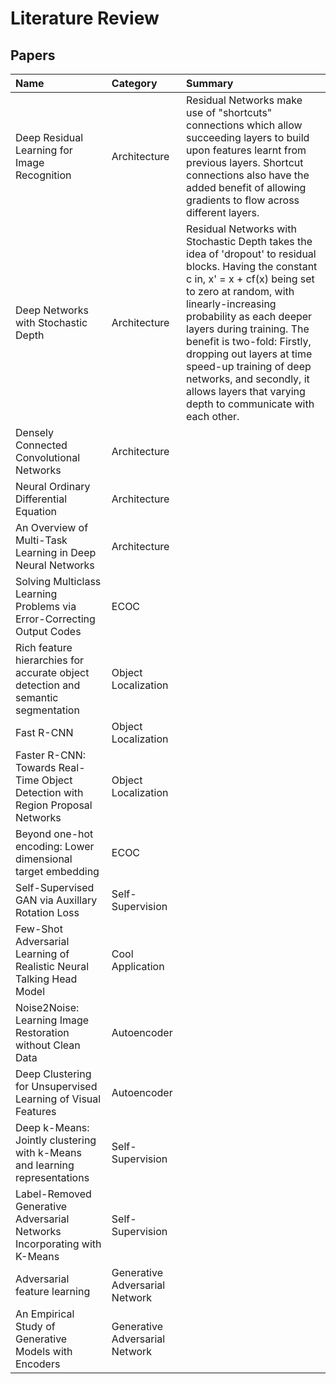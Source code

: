 # Literature Review

## Papers

| Name | Category | Summary |
| :--- | :--- | :--- |
| Deep Residual Learning for Image Recognition | Architecture | Residual Networks make use of "shortcuts" connections which allow succeeding layers to build upon features learnt from previous layers. Shortcut connections also have the added benefit of allowing gradients to flow across different layers. |
| Deep Networks with Stochastic Depth | Architecture | Residual Networks with Stochastic Depth takes the idea of 'dropout' to residual blocks. Having the constant c in, x' = x + cf\(x\) being set to zero at random, with linearly-increasing probability as each deeper layers during training. The benefit is two-fold: Firstly, dropping out layers at time speed-up training of deep networks, and secondly, it allows layers that varying depth to communicate with each other.  |
| Densely Connected Convolutional Networks | Architecture |  |
| Neural Ordinary Differential Equation | Architecture |  |
| An Overview of Multi-Task Learning in Deep Neural Networks | Architecture |  |
| Solving Multiclass Learning Problems via Error-Correcting Output Codes | ECOC |  |
| Rich feature hierarchies for accurate object detection and semantic segmentation | Object Localization |  |
| Fast R-CNN | Object Localization |  |
| Faster R-CNN: Towards Real-Time Object Detection with Region Proposal Networks | Object Localization |  |
| Beyond one-hot encoding: Lower dimensional target embedding | ECOC |  |
| Self-Supervised GAN via Auxillary Rotation Loss | Self-Supervision |  |
| Few-Shot Adversarial Learning of Realistic Neural Talking Head Model | Cool Application |  |
| Noise2Noise: Learning Image Restoration without Clean Data |  Autoencoder |  |
| Deep Clustering for Unsupervised Learning of Visual Features | Autoencoder |  |
| Deep k-Means: Jointly clustering with k-Means and learning representations | Self-Supervision |  |
| Label-Removed Generative Adversarial Networks Incorporating with K-Means | Self-Supervision |  |
| Adversarial feature learning | Generative Adversarial Network |  |
| An Empirical Study of Generative Models with Encoders | Generative Adversarial Network |  |

